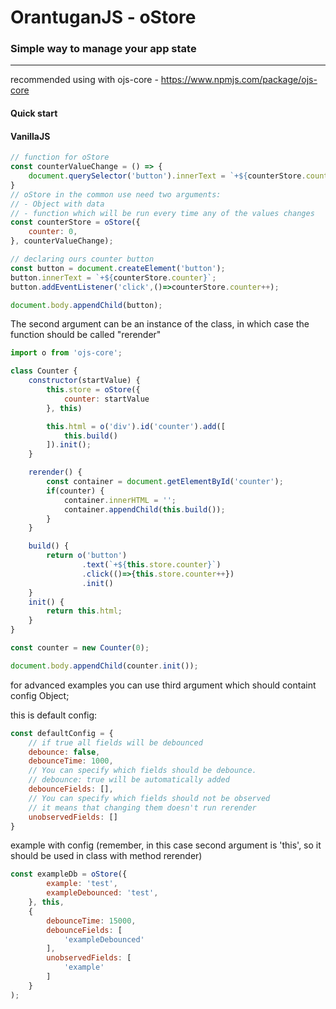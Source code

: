 # OrantuganJS - oStore
### Simple way to manage your app state

---
recommended using with ojs-core - https://www.npmjs.com/package/ojs-core
#### Quick start
#### VanillaJS
```js
// function for oStore
const counterValueChange = () => {
    document.querySelector('button').innerText = `+${counterStore.counter}`;
}
// oStore in the common use need two arguments:
// - Object with data
// - function which will be run every time any of the values changes
const counterStore = oStore({
    counter: 0,
}, counterValueChange);

// declaring ours counter button
const button = document.createElement('button');
button.innerText = `+${counterStore.counter}`;
button.addEventListener('click',()=>counterStore.counter++);

document.body.appendChild(button);
```

The second argument can be an instance of the class, in which case the function should be called "rerender"

```js
import o from 'ojs-core';

class Counter {
    constructor(startValue) {
        this.store = oStore({
            counter: startValue
        }, this)

        this.html = o('div').id('counter').add([
            this.build()
        ]).init();
    }

    rerender() {
        const container = document.getElementById('counter');
        if(counter) {
            container.innerHTML = '';
            container.appendChild(this.build());
        }
    }

    build() {
        return o('button')
                .text(`+${this.store.counter}`)
                .click(()=>{this.store.counter++})
                .init()
    }
    init() {
        return this.html;
    }
}

const counter = new Counter(0);

document.body.appendChild(counter.init());
```

for advanced examples you can use third argument which should containt config Object;

this is default config:
```js
const defaultConfig = {
    // if true all fields will be debounced
    debounce: false,
    debounceTime: 1000,
    // You can specify which fields should be debounce. 
    // debounce: true will be automatically added
    debounceFields: [],
    // You can specify which fields should not be observed
    // it means that changing them doesn't run rerender
    unobservedFields: []
}
```
example with config (remember, in this case second argument is 'this', so it should be used in class with method rerender)
```js
const exampleDb = oStore({
        example: 'test',
        exampleDebounced: 'test',
    }, this,
    {
        debounceTime: 15000,
        debounceFields: [
            'exampleDebounced'
        ],
        unobservedFields: [
            'example'
        ]
    }
);
```
